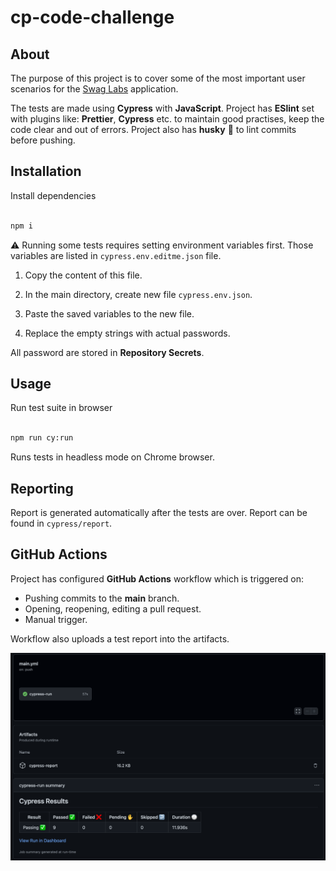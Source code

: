 
# cp-code-challenge

  
## About
The purpose of this project is to cover some of the most important user scenarios for the [Swag Labs](https://www.saucedemo.com/) application.

The tests are made using **Cypress** with **JavaScript**.
Project has **ESlint** set with plugins like: **Prettier**, **Cypress** etc. to maintain good practises, keep the code clear and out of errors.
Project also has **husky** 🐶 to lint commits before pushing.

## Installation

Install dependencies

```sh

npm i

```  

⚠️ Running some tests requires setting environment variables first. Those variables are listed in `cypress.env.editme.json` file.

1. Copy the content of this file.

2. In the main directory, create new file `cypress.env.json`.

3. Paste the saved variables to the new file.

4. Replace the empty strings with actual passwords.

All password are stored in **Repository Secrets**.

## Usage

Run test suite in browser

```sh

npm run cy:run

```

Runs tests in headless mode on Chrome browser.

## Reporting

Report is generated automatically after the tests are over. Report can be found in `cypress/report`.

## GitHub Actions

Project has configured **GitHub Actions** workflow which is triggered on:
- Pushing commits to the **main** branch.
- Opening, reopening, editing a pull request.
- Manual trigger.

Workflow also uploads a test report into the artifacts.

![Report screenshot](/cypress/screenshots/ghactions.png?raw=true)
